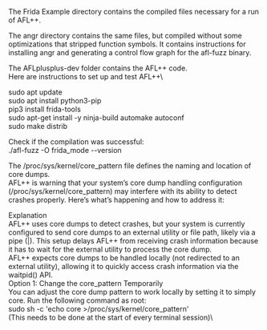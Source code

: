 The Frida Example directory contains the compiled files necessary for a run of AFL++. <br>

The angr directory contains the same files, but compiled without some optimizations that stripped function symbols. It contains instructions for installing angr and generating a control flow graph for the afl-fuzz binary.

The AFLplusplus-dev folder contains the AFL++ code. \
Here are instructions to set up and test AFL++\

sudo apt update\
sudo apt install python3-pip\
pip3 install frida-tools\
sudo apt-get install -y ninja-build automake autoconf\
sudo make distrib

Check if the compilation was successful:\
./afl-fuzz -O frida_mode --version

The /proc/sys/kernel/core_pattern file defines the naming and location of core dumps.\
AFL++ is warning that your system’s core dump handling configuration (/proc/sys/kernel/core_pattern) may interfere with its ability to detect crashes properly. Here’s what’s happening and how to address it:

Explanation\
AFL++ uses core dumps to detect crashes, but your system is currently configured to send core dumps to an external utility or file path, likely via a pipe (|). This setup delays AFL++ from receiving crash information because it has to wait for the external utility to process the core dump.\
AFL++ expects core dumps to be handled locally (not redirected to an external utility), allowing it to quickly access crash information via the waitpid() API.\
Option 1: Change the core_pattern Temporarily\
You can adjust the core dump pattern to work locally by setting it to simply core. Run the following command as root:\
sudo sh -c 'echo core >/proc/sys/kernel/core_pattern'\
(This needs to be done at the start of every terminal session)\
